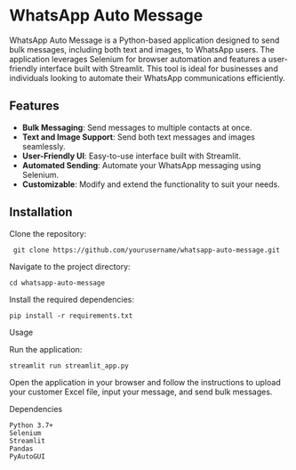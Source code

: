 # WhatsApp Auto Message

WhatsApp Auto Message is a Python-based application designed to send bulk messages, including both text and images, to WhatsApp users. The application leverages Selenium for browser automation and features a user-friendly interface built with Streamlit. This tool is ideal for businesses and individuals looking to automate their WhatsApp communications efficiently.

## Features

- **Bulk Messaging**: Send messages to multiple contacts at once.
- **Text and Image Support**: Send both text messages and images seamlessly.
- **User-Friendly UI**: Easy-to-use interface built with Streamlit.
- **Automated Sending**: Automate your WhatsApp messaging using Selenium.
- **Customizable**: Modify and extend the functionality to suit your needs.

## Installation

Clone the repository:

     git clone https://github.com/yourusername/whatsapp-auto-message.git
   
Navigate to the project directory:

    cd whatsapp-auto-message

Install the required dependencies:

    pip install -r requirements.txt

Usage

  Run the application:
    
    streamlit run streamlit_app.py

Open the application in your browser and follow the instructions to upload your customer Excel file, input your message, and send bulk messages.

Dependencies

    Python 3.7+
    Selenium
    Streamlit
    Pandas
    PyAutoGUI
